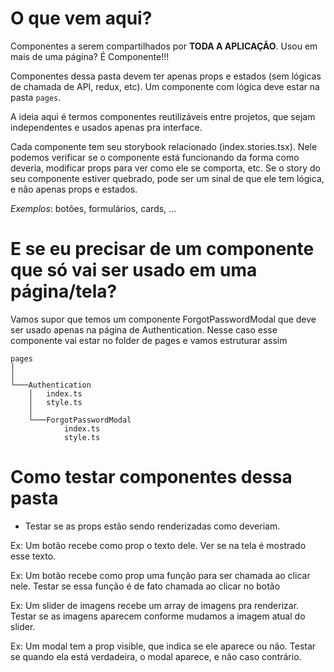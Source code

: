 # O que vem aqui?

Componentes a serem compartilhados por **TODA A APLICAÇÃO**.
Usou em mais de uma página? É Componente!!!

Componentes dessa pasta devem ter apenas props e estados (sem lógicas de chamada de API, redux, etc).
Um componente com lógica deve estar na pasta `pages`.

A ideia aqui é termos componentes reutilizáveis entre projetos, que sejam independentes e usados apenas pra interface.

Cada componente tem seu storybook relacionado (index.stories.tsx). Nele podemos verificar se o componente está
funcionando da forma como deveria, modificar props para ver como ele se comporta, etc.
Se o story do seu componente estiver quebrado, pode ser um sinal de que ele tem lógica, e não apenas props e estados.

_Exemplos_: botões, formulários, cards, ...

# E se eu precisar de um componente que só vai ser usado em uma página/tela?

Vamos supor que temos um componente ForgotPasswordModal que deve ser usado apenas na página de Authentication.
Nesse caso esse componente vai estar no folder de pages e vamos estruturar assim

```
pages
│
│
└───Authentication
    │   index.ts
    │   style.ts
    │
    └───ForgotPasswordModal
            index.ts
            style.ts

```

# Como testar componentes dessa pasta

- Testar se as props estão sendo renderizadas como deveriam.

Ex: Um botão recebe como prop o texto dele. Ver se na tela é mostrado esse texto.

Ex: Um botão recebe como prop uma função para ser chamada ao clicar nele. Testar se essa função é de fato chamada
ao clicar no botão

Ex: Um slider de imagens recebe um array de imagens pra renderizar. Testar se as imagens aparecem conforme mudamos a imagem atual do slider.

Ex: Um modal tem a prop visible, que indica se ele aparece ou não. Testar se quando ela está verdadeira, o modal aparece, e não caso contrário.
